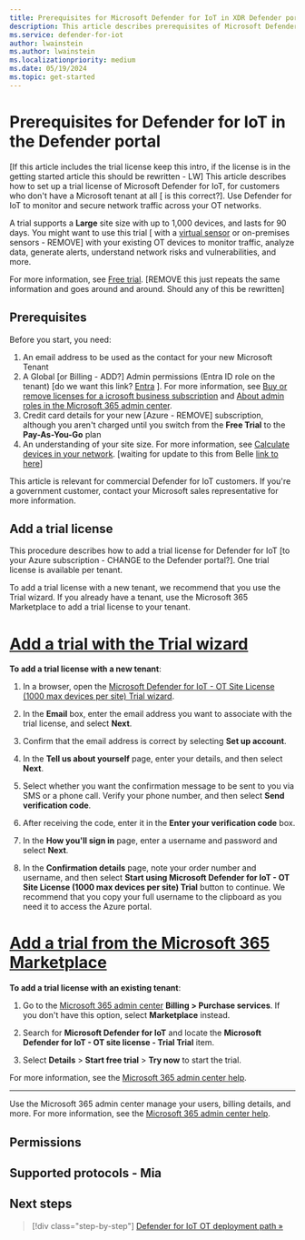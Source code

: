 ```yaml
---
title: Prerequisites for Microsoft Defender for IoT in XDR Defender portal
description: This article describes prerequisites of Microsoft Defender for IoT in XDR Defender portal
ms.service: defender-for-iot
author: lwainstein
ms.author: lwainstein
ms.localizationpriority: medium
ms.date: 05/19/2024
ms.topic: get-started
---
```


# Prerequisites for Defender for IoT in the Defender portal
<!--[Items to include in this and other articles] Passive or active discovery using your MDE Establishing site-based RBAC (Role-Based Access Control)-->
[If this article includes the trial license keep this intro, if the license is in the getting started article this should be rewritten - LW]
This article describes how to set up a trial license of Microsoft Defender for IoT, for customers who don't have a Microsoft tenant at all [ is this correct?]. Use Defender for IoT to monitor and secure network traffic across your OT networks.

A trial supports a **Large** site size with up to 1,000 devices, and lasts for 90 days. You might want to use this trial [ with a [virtual sensor](tutorial-onboarding.md) or on-premises sensors  - REMOVE] with your existing OT devices to monitor traffic, analyze data, generate alerts, understand network risks and vulnerabilities, and more.

For more information, see [Free trial](billing.md#free-trial). [REMOVE this just repeats the same information and goes around and around. Should any of this be rewritten]

## Prerequisites

Before you start, you need:

1. An email address to be used as the contact for your new Microsoft Tenant
1. A Global [or Billing - ADD?] Admin permissions (Entra ID role on the tenant) [do we want this link?  [Entra](entra/identity/role-based-access-control/permissions-reference.md#global-administrator) ].<!--1. A Microsoft 365 tenant, with access to the [Microsoft 365 admin center](https://portal.office.com/AdminPortal/Home#/catalog) as Global or Billing admin.-->
    For more information, see [Buy or remove licenses for a icrosoft business subscription](/microsoft-365/commerce/licenses/buy-licenses) and [About admin roles in the Microsoft 365 admin center](/microsoft-365/admin/add-users/about-admin-roles).
1. Credit card details for your new [Azure - REMOVE] subscription, although you aren't charged until you switch from the **Free Trial** to the **Pay-As-You-Go** plan
1. An understanding of your site size. For more information, see [Calculate devices in your network](best-practices/plan-prepare-deploy.md#calculate-devices-in-your-network). [waiting for update to this from Belle [link to here](get-started.md#calculate-number-of-devices)]

This article is relevant for commercial Defender for IoT customers. If you're a government customer, contact your Microsoft sales representative for more information.
<!-- I have also copied this to the getting started article, which is where I think it belongs can be deleted from here?? Limor-->
## Add a trial license

This procedure describes how to add a trial license for Defender for IoT [to your Azure subscription - CHANGE to the Defender portal?]. One trial license is available per tenant.

To add a trial license with a new tenant, we recommend that you use the Trial wizard. If you already have a tenant, use the Microsoft 365 Marketplace to add a trial license to your tenant.
<!-- Limor, we can remove the tabs and present as two options? -->
# [Add a trial with the Trial wizard](#tab/wizard)

**To add a trial license with a new tenant**:

1. In a browser, open the [Microsoft Defender for IoT - OT Site License (1000 max devices per site) Trial wizard](https://signup.microsoft.com/get-started/signup?products=d2bdd05f-4856-4569-8474-2f9ec298923b).

1. In the **Email** box, enter the email address you want to associate with the trial license, and select **Next**.

1. Confirm that the email address is correct by selecting **Set up account**.

1. In the **Tell us about yourself** page, enter your details, and then select **Next**.

1. Select whether you want the confirmation message to be sent to you via SMS or a phone call. Verify your phone number, and then select **Send verification code**.

1. After receiving the code, enter it in the **Enter your verification code** box.

1. In the **How you'll sign in** page, enter a username and password and select **Next**.

1. In the **Confirmation details** page, note your order number and username, and then select **Start using Microsoft Defender for IoT - OT Site License (1000 max devices per site) Trial** button to continue. We recommend that you copy your full username to the clipboard as you need it to access the Azure portal.

# [Add a trial from the Microsoft 365 Marketplace](#tab/marketplace)

**To add a trial license with an existing tenant**:

1. Go to the [Microsoft 365 admin center](https://portal.office.com/AdminPortal/Home#/catalog) **Billing > Purchase services**. If you don't have this option, select **Marketplace** instead.

1. Search for **Microsoft Defender for IoT** and locate the **Microsoft Defender for IoT - OT site license - Trial Trial** item.

1. Select **Details** > **Start free trial** > **Try now** to start the trial.

For more information, see the [Microsoft 365 admin center help](/microsoft-365/admin/).

---

Use the Microsoft 365 admin center manage your users, billing details, and more. For more information, see the [Microsoft 365 admin center help](/microsoft-365/admin/).

## Permissions

## Supported protocols - Mia

## Next steps

> [!div class="step-by-step"]
> [Defender for IoT OT deployment path »](/ot-deploy/ot-deploy-path.md)
